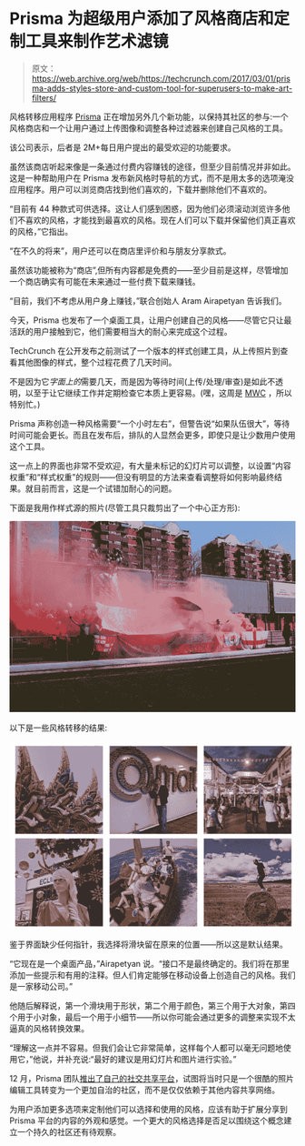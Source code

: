 # Prisma 为超级用户添加了风格商店和定制工具来制作艺术滤镜 

> 原文：<https://web.archive.org/web/https://techcrunch.com/2017/03/01/prisma-adds-styles-store-and-custom-tool-for-superusers-to-make-art-filters/>

风格转移应用程序 [Prisma](https://web.archive.org/web/20221205160823/https://beta.techcrunch.com/tag/prisma/) 正在增加另外几个新功能，以保持其社区的参与:一个风格商店和一个让用户通过上传图像和调整各种过滤器来创建自己风格的工具。

该公司表示，后者是 2M+每日用户提出的最受欢迎的功能要求。

虽然该商店听起来像是一条通过付费内容赚钱的途径，但至少目前情况并非如此。这是一种帮助用户在 Prisma 发布新风格时导航的方式，而不是用太多的选项淹没应用程序。用户可以浏览商店找到他们喜欢的，下载并删除他们不喜欢的。

“目前有 44 种款式可供选择。这让人们感到困惑，因为他们必须滚动浏览许多他们不喜欢的风格，才能找到最喜欢的风格。现在人们可以下载并保留他们真正喜欢的风格，”它指出。

“在不久的将来”，用户还可以在商店里评价和与朋友分享款式。

虽然该功能被称为“商店”,但所有内容都是免费的——至少目前是这样，尽管增加一个商店确实有可能在未来通过一些付费下载来赚钱。

“目前，我们不考虑从用户身上赚钱，”联合创始人 Aram Airapetyan 告诉我们。

今天，Prisma 也发布了一个桌面工具，让用户创建自己的风格——尽管它只让最活跃的用户接触到它，他们需要相当大的耐心来完成这个过程。

TechCrunch 在公开发布之前测试了一个版本的样式创建工具，从上传照片到查看其他图像的样式，整个过程花费了几天时间。

不是因为它*字面上的*需要几天，而是因为等待时间(上传/处理/审查)是如此不透明，以至于让它继续工作并定期检查它本质上更容易。(嘿，这周是 [MWC](https://web.archive.org/web/20221205160823/https://beta.techcrunch.com/events/mobile-world-congress-2017/) ，所以特别忙。)

Prisma 声称创造一种风格需要“一个小时左右”，但警告说“如果队伍很大”，等待时间可能会更长。而且在发布后，排队的人显然会更多，即使只是让少数用户使用这个工具。

这一点上的界面也非常不受欢迎，有大量未标记的幻灯片可以调整，以设置“内容权重”和“样式权重”的规则——但没有明显的方法来查看调整将如何影响最终结果。就目前而言，这是一个试错加耐心的问题。

下面是我用作样式源的照片(尽管工具只裁剪出了一个中心正方形):

[![1773645](img/06bf37ffba0a09de9d44ccaa0d65e5fe.png)](https://web.archive.org/web/20221205160823/https://beta.techcrunch.com/2017/03/01/prisma-adds-styles-store-and-custom-tool-for-superusers-to-make-art-filters/1-smoke-main/)

以下是一些风格转移的结果:

[![screen-shot-2017-03-01-at-6-31-39-pm](img/efbc91e5960afd9347aa93c5a0e49b50.png)](https://web.archive.org/web/20221205160823/https://beta.techcrunch.com/2017/03/01/prisma-adds-styles-store-and-custom-tool-for-superusers-to-make-art-filters/screen-shot-2017-03-01-at-6-31-39-pm/)

鉴于界面缺少任何指针，我选择将滑块留在原来的位置——所以这是默认结果。

“它现在是一个桌面产品，”Airapetyan 说。“接口不是最终确定的。我们将在那里添加一些提示和有用的注释。但人们肯定能够在移动设备上创造自己的风格。我们是一家移动公司。”

他随后解释说，第一个滑块用于形状，第二个用于颜色，第三个用于大对象，第四个用于小对象，最后一个用于小细节——所以你可能会通过更多的调整来实现不太逼真的风格转换效果。

“理解这一点并不容易。但我们会让它非常简单，这样每个人都可以毫无问题地使用它，”他说，并补充说:“最好的建议是用幻灯片和图片进行实验。”

12 月，Prisma 团队[推出了自己的社交共享平台](https://web.archive.org/web/20221205160823/https://beta.techcrunch.com/2016/12/20/prisma-launches-a-social-feed-to-see-if-style-can-transfer-into-a-platform/)，试图将当时只是一个很酷的照片编辑工具转变为一个更加自治的社区，而不是仅仅依赖于其他内容共享网络。

为用户添加更多选项来定制他们可以选择和使用的风格，应该有助于扩展分享到 Prisma 平台的内容的外观和感觉。一个更大的风格选择是否足以围绕这个概念建立一个持久的社区还有待观察。